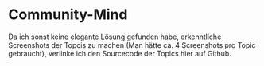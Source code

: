 # Community-Mind


Da ich sonst keine elegante Lösung gefunden habe, erkenntliche Screenshots der Topcis zu machen (Man hätte ca. 4 Screenshots pro Topic gebraucht), verlinke ich den Sourcecode der Topics hier auf Github.
